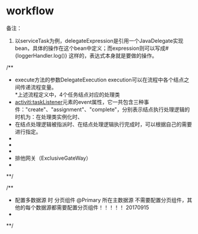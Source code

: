 # workflow
备注：
1. 以serviceTask为例，delegateExpression是引用一个JavaDelegate实现bean，具体的操作在这个bean中定义；而expression则可以写成#{loggerHandler.log()} 这样的，表达式本身就是要做的操作。

/** 
 * execute方法的参数DelegateExecution execution可以在流程中各个结点之间传递流程变量。  
 *上述流程定义中，4个任务结点对应的处理类 
 * <activiti:taskListener>元素的event属性，它一共包含三种事件："create"、"assignment"、"complete"，分别表示结点执行处理逻辑的时机为：在处理类实例化时、
 * 在结点处理逻辑被指派时、在结点处理逻辑执行完成时，可以根据自己的需要进行指定。  
 * <userTask id="servicetask2" name="产品经理同意"> 
       <extensionElements> 
          <activiti:taskListener event="complete" class="com.easyway.workflow.activiti.gateway.ProductManagerUserTaskListener"/> 
       </extensionElements> 
 * </userTask> 
 * 
 * 排他网关（ExclusiveGateWay）
 *
 **/
 
 /**
  * 配置多数据源 时 分页组件 @Primary 所在主数据源 不需要配置分页组件，其他的每个数据源都需要配置分页组件！！！！！ 20170915
  *
  **/
